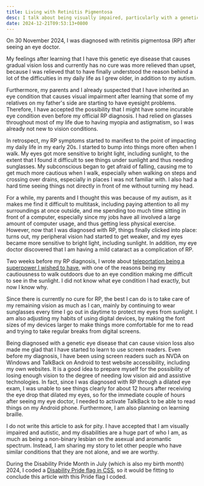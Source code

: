 ```yaml
---
title: Living with Retinitis Pigmentosa
desc: I talk about being visually impaired, particularly with a genetic eye disease that causes gradual vision loss and currently has no cure.
date: 2024-12-21T09:53:13+0800
---
```


On 30 November 2024, I was diagnosed with retinitis pigmentosa (RP) after seeing an eye doctor.

My feelings after learning that I have this genetic eye disease that causes gradual vision loss and currently has no cure was more relieved than upset, because I was relieved that to have finally understood the reason behind a lot of the difficulties in my daily life as I grew older, in addition to my autism.

Furthermore, my parents and I already suspected that I have inherited an eye condition that causes visual impairment after learning that some of my relatives on my father's side are starting to have eyesight problems. Therefore, I have accepted the possibility that I might have some incurable eye condition even before my official RP diagnosis. I had relied on glasses throughout most of my life due to having myopia and astigmatism, so I was already not new to vision conditions.

In retrospect, my RP symptoms started to manifest to the point of impacting my daily life in my early 20s. I started to bump into things more often when I walk. My eyes got more sensitive to bright light, including sunlight, to the extent that I found it difficult to see things under sunlight and thus needing sunglasses. My subconscious began to get afraid of falling, causing me to get much more cautious when I walk, especially when walking on steps and crossing over drains, especially in places I was not familiar with. I also had a hard time seeing things not directly in front of me without turning my head.

For a while, my parents and I thought this was because of my autism, as it makes me find it difficult to multitask, including paying attention to all my surroundings at once outside, and me spending too much time sitting in front of a computer, especially since my jobs have all involved a large amount of computer usage, and thus getting less physical exercise. However, now that I was diagnosed with RP, things finally clicked into place: turns out, my peripheral vision had started to get weaker, and my eyes became more sensitive to bright light, including sunlight. In addition, my eye doctor discovered that I am having a mild cataract as a complication of RP.

Two weeks before my RP diagnosis, I wrote about [teleportation being a superpower I wished to have](2024-11-16-superpower-i-wish-to-have.md), with one of the reasons being my cautiousness to walk outdoors due to an eye condition making me difficult to see in the sunlight. I did not know what eye condition I had exactly, but now I know why.

Since there is currently no cure for RP, the best I can do is to take care of my remaining vision as much as I can, mainly by continuing to wear sunglasses every time I go out in daytime to protect my eyes from sunlight. I am also adjusting my habits of using digital devices, by making the font sizes of my devices larger to make things more comfortable for me to read and trying to take regular breaks from digital screens.

Being diagnosed with a genetic eye disease that can cause vision loss also made me glad that I have started to learn to use screen readers. Even before my diagnosis, I have been using screen readers such as NVDA on Windows and TalkBack on Android to test website accessibility, including my own websites. It is a good idea to prepare myself for the possibility of losing enough vision to the degree of needing low vision aid and assistive technologies. In fact, since I was diagnosed with RP through a dilated eye exam, I was unable to see things clearly for about 12 hours after receiving the eye drop that dilated my eyes, so for the immediate couple of hours after seeing my eye doctor, I needed to activate TalkBack to be able to read things on my Android phone. Furthermore, I am also planning on learning braille.

I do not write this article to ask for pity. I have accepted that I am visually impaired and autistic, and my disabilities are a huge part of who I am, as much as being a non-binary lesbian on the asexual and aromantic spectrum. Instead, I am sharing my story to let other people who have similar conditions that they are not alone, and we are worthy.

During the Disability Pride Month in July (which is also my birth month) 2024, I coded a [Disability Pride flag in CSS](https://helenchong.dev/blog/posts/2024-07-23-responsive-disability-pride-flag-css/), so it would be fitting to conclude this article with this Pride flag I coded.

<div class="flag disability-pride p-margin-top " role="img" aria-label="Disability Pride flag coded in CSS"></div>